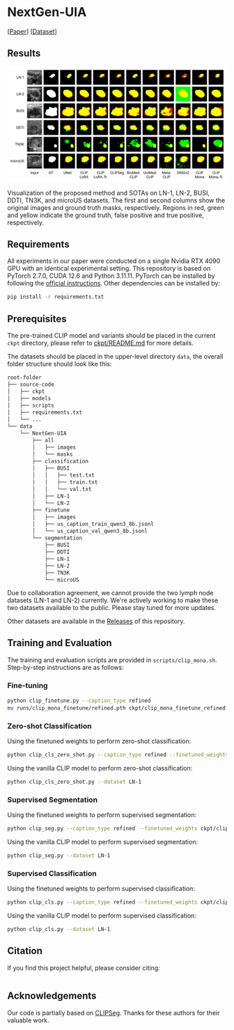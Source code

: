 # NextGen-UIA

[[Paper](https://arxiv.org/abs/)] [[Dataset](https://github.com/jinggqu/NextGen-UIA/releases)] 

## Results

![Segmentation Visualization](segmentation-viz.png)

Visualization of the proposed method and SOTAs on LN-1, LN-2, BUSI, DDTI, TN3K, and microUS datasets. The first and second columns show the original images and ground truth masks, respectively. Regions in red, green and yellow indicate the ground truth, false positive and true positive, respectively.

## Requirements

All experiments in our paper were conducted on a single Nvidia RTX 4090 GPU with an identical experimental setting. This repository is based on PyTorch 2.7.0, CUDA 12.6 and Python 3.11.11. PyTorch can be installed by following the [official instructions](https://pytorch.org/get-started/locally/). Other dependencies can be installed by:

```bash
pip install -r requirements.txt
```

## Prerequisites

The pre-trained CLIP model and variants should be placed in the current `ckpt` directory, please refer to [ckpt/README.md](ckpt/README.md) for more details. 

The datasets should be placed in the upper-level directory `data`, the overall folder structure should look like this:

```
root-folder
├── source-code
│   ├── ckpt
│   ├── models
│   ├── scripts
│   ├── requirements.txt
│   └── ...
└── data
    └── NextGen-UIA
        ├── all
        │   ├── images
        │   └── masks
        ├── classification
        │   ├── BUSI
        │   │   ├── test.txt
        │   │   ├── train.txt
        │   │   └── val.txt
        │   ├── LN-1
        │   └── LN-2
        ├── finetune
        │   ├── images
        │   ├── us_caption_train_qwen3_8b.jsonl
        │   └── us_caption_val_qwen3_8b.jsonl
        └── segmentation
            ├── BUSI
            ├── DDTI
            ├── LN-1
            ├── LN-2
            ├── TN3K
            └── microUS
```

Due to collaboration agreement, we cannot provide the two lymph node datasets (LN-1 and LN-2) currently. We're actively working to make these two datasets available to the public. Please stay tuned for more updates.

Other datasets are available in the [Releases](https://github.com/jinggqu/NextGen-UIA/releases) of this repository.

## Training and Evaluation

The training and evaluation scripts are provided in `scripts/clip_mona.sh`. Step-by-step instructions are as follows:

### Fine-tuning

```bash
python clip_finetune.py --caption_type refined
mv runs/clip_mona_finetune/refined.pth ckpt/clip_mona_finetune_refined.pth
```

### Zero-shot Classification

Using the finetuned weights to perform zero-shot classification:

```bash
python clip_cls_zero_shot.py --caption_type refined --finetuned_weights ckpt/clip_mona_finetune_refined.pth --dataset LN-1
```

Using the vanilla CLIP model to perform zero-shot classification:

```bash
python clip_cls_zero_shot.py --dataset LN-1
```

### Supervised Segmentation

Using the finetuned weights to perform supervised segmentation:

```bash
python clip_seg.py --caption_type refined --finetuned_weights ckpt/clip_mona_finetune_refined.pth --dataset LN-1
```

Using the vanilla CLIP model to perform supervised segmentation:

```bash
python clip_seg.py --dataset LN-1
```

### Supervised Classification

Using the finetuned weights to perform supervised classification:

```bash
python clip_cls.py --caption_type refined --finetuned_weights ckpt/clip_mona_finetune_refined.pth --dataset LN-1
```

Using the vanilla CLIP model to perform supervised classification:

```bash
python clip_cls.py --dataset LN-1
```

## Citation

If you find this project helpful, please consider citing:

```bibtex

```

## Acknowledgements

Our code is partially based on [CLIPSeg](https://github.com/timojl/clipseg). Thanks for these authors for their valuable work.

